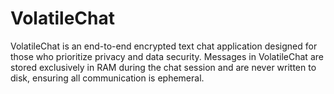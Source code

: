 # VolatileChat
VolatileChat is an end-to-end encrypted text chat application designed for those who prioritize privacy and data security. Messages in VolatileChat are stored exclusively in RAM during the chat session and are never written to disk, ensuring all communication is ephemeral. 
